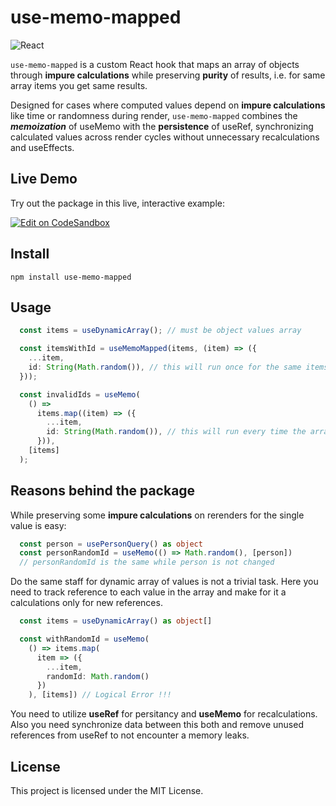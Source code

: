 # use-memo-mapped

![React](https://img.shields.io/badge/React-16.8%2B-blue)

`use-memo-mapped` is a custom React hook that maps an array of objects through **impure calculations** while preserving **purity**
of results, i.e. for same array items you get same results.

Designed for cases where computed values depend on **impure calculations** like time or randomness during render, `use-memo-mapped` combines the ***memoization*** of useMemo with the **persistence** of useRef, synchronizing calculated values across render cycles without unnecessary recalculations and useEffects.

## Live Demo

Try out the package in this live, interactive example:

[![Edit on CodeSandbox](https://codesandbox.io/static/img/play-codesandbox.svg)](https://codesandbox.io/p/sandbox/6lqjq3)

## Install

`npm install use-memo-mapped`

## Usage

```typescript
  const items = useDynamicArray(); // must be object values array

  const itemsWithId = useMemoMapped(items, (item) => ({
    ...item,
    id: String(Math.random()), // this will run once for the same items in the array
  }));

  const invalidIds = useMemo(
    () =>
      items.map((item) => ({
        ...item,
        id: String(Math.random()), // this will run every time the array reference changed
      })),
    [items]
  );
```

## Reasons behind the package

While preserving some **impure calculations** on rerenders for the single value is easy:
```typescript
  const person = usePersonQuery() as object
  const personRandomId = useMemo(() => Math.random(), [person])
  // personRandomId is the same while person is not changed
```

Do the same staff for dynamic array of values is not a trivial task. Here you need to track reference to each value in the array
and make for it a calculations only for new references.
```typescript
  const items = useDynamicArray() as object[]

  const withRandomId = useMemo(
    () => items.map(
      item => ({
        ...item,
        randomId: Math.random()
      })
    ), [items]) // Logical Error !!!
```
You need to utilize **useRef** for persitancy and **useMemo**
for recalculations. Also you need synchronize data between this both and remove unused references from
useRef to not encounter a memory leaks.

## License

This project is licensed under the MIT License.
